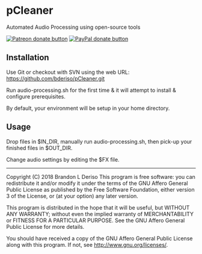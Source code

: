 # pCleaner
Automated Audio Processing using open-source tools
<p><a href="https://patreon.com/pCleaner" title="Donate to this project using Patreon" rel="nofollow"><img src="https://camo.githubusercontent.com/6446a7907a4d4f8de024ec85750feb07d7914658/68747470733a2f2f696d672e736869656c64732e696f2f62616467652f70617472656f6e2d646f6e6174652d79656c6c6f772e737667" alt="Patreon donate button" data-canonical-src="https://img.shields.io/badge/patreon-donate-yellow.svg" style="max-width:100%;"></a>  
<a href="https://paypal.me/BDeriso" title="Donate to this project using Paypal" rel="nofollow"><img src="https://camo.githubusercontent.com/11b2f47d7b4af17ef3a803f57c37de3ac82ac039/68747470733a2f2f696d672e736869656c64732e696f2f62616467652f70617970616c2d646f6e6174652d79656c6c6f772e737667" alt="PayPal donate button" data-canonical-src="https://img.shields.io/badge/paypal-donate-yellow.svg" style="max-width:100%;"></a></p>

<h2>Installation</h1>

Use Git or checkout with SVN using the web URL: https://github.com/bderiso/pCleaner.git

Run audio-processing.sh for the first time & it will attempt to install & configure prerequisites.

By default, your environment will be setup in your home directory. 

<h2>Usage</h1>

Drop files in $IN_DIR, manually run audio-processing.sh, then pick-up your finished files in $OUT_DIR.

Change audio settings by editing the $FX file.

----

Copyright (C) 2018  Brandon L Deriso
This program is free software: you can redistribute it and/or modify
it under the terms of the GNU Affero General Public License as
published by the Free Software Foundation, either version 3 of the
License, or (at your option) any later version.


This program is distributed in the hope that it will be useful,
but WITHOUT ANY WARRANTY; without even the implied warranty of
MERCHANTABILITY or FITNESS FOR A PARTICULAR PURPOSE.  See the
GNU Affero General Public License for more details.


You should have received a copy of the GNU Affero General Public License
along with this program.  If not, see <http://www.gnu.org/licenses/>.
